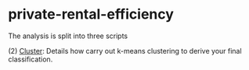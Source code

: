 # private-rental-efficiency
The analysis is split into three scripts

(2) [Cluster](https://github.com/CaitHRobinson/private-rental-efficiency/cluster.r): Details how carry out k-means clustering to derive your final classification.
